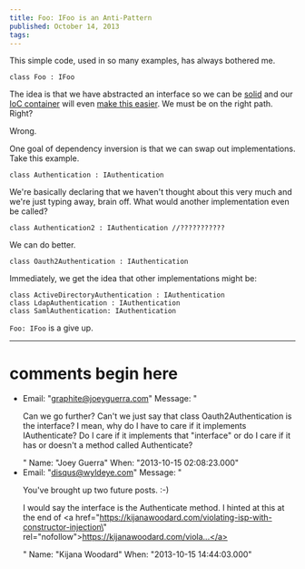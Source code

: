 ```yaml
---
title: Foo: IFoo is an Anti-Pattern
published: October 14, 2013
tags: 
---
```


This simple code, used in so many examples, has always bothered me.

    class Foo : IFoo

The idea is that we have abstracted an interface so we can be [solid] and our [IoC container][questioning] will even [make this easier][ninject]. We must be on the right path. Right?

Wrong.

One goal of dependency inversion is that we can swap out implementations. Take this example.

    class Authentication : IAuthentication

We're basically declaring that we haven't thought about this very much and we're just typing away, brain off. What would another implementation even be called? 

    class Authentication2 : IAuthentication //???????????

We can do better.

    class Oauth2Authentication : IAuthentication

Immediately, we get the idea that other implementations might be:
    
    class ActiveDirectoryAuthentication : IAuthentication
    class LdapAuthentication : IAuthentication
    class SamlAuthentication: IAuthentication

`Foo: IFoo` is a give up.


[solid]: https://en.wikipedia.org/wiki/Dependency_inversion_principle
[questioning]: /questioning-ioc-containers
[ninject]: https://github.com/ninject/ninject.extensions.conventions

---
# comments begin here

- Email: "graphite@joeyguerra.com"
  Message: "<p>Can we go further? Can't we just say that class Oauth2Authentication is the interface? I mean, why do I have to care if it implements IAuthenticate? Do I care if it implements that \"interface\" or do I care if it has or doesn't a method called Authenticate?</p>"
  Name: "Joey Guerra"
  When: "2013-10-15 02:08:23.000"
- Email: "disqus@wyldeye.com"
  Message: "<p>You've brought up two future posts. :-)</p><p>I would say the interface is the Authenticate method. I hinted at this at the end of <a href=\"https://kijanawoodard.com/violating-isp-with-constructor-injection\" rel=\"nofollow\">https://kijanawoodard.com/viola...</a></p>"
  Name: "Kijana Woodard"
  When: "2013-10-15 14:44:03.000"